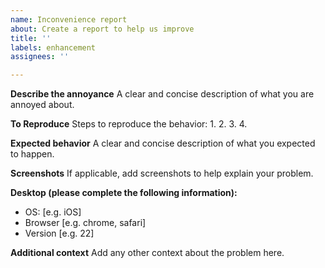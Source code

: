 ```yaml
---
name: Inconvenience report
about: Create a report to help us improve
title: ''
labels: enhancement
assignees: ''

---
```


**Describe the annoyance**
A clear and concise description of what you are annoyed about.

**To Reproduce**
Steps to reproduce the behavior:
1. 
2. 
3. 
4. 

**Expected behavior**
A clear and concise description of what you expected to happen.

**Screenshots**
If applicable, add screenshots to help explain your problem.

**Desktop (please complete the following information):**
 - OS: [e.g. iOS]
 - Browser [e.g. chrome, safari]
 - Version [e.g. 22]


**Additional context**
Add any other context about the problem here.
